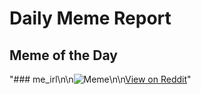 # Daily Meme Report

## Meme of the Day
"### me_irl\n\n![Meme](https://i.redd.it/mnwvrhk1n21e1.png)\n\n[View on Reddit](https://redd.it/1grwxze)"

